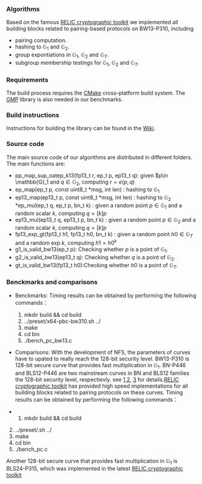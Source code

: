 ### Algorithms

Based on the famous [RELIC cryptographic toolkit](https://github.com/relic-toolkit/relic) we implemented all building blocks related to pairing-based protocols on BW13-P310, including

 * pairing computation.
*  hashing to  $\mathbb{G}_1$ and $\mathbb{G}_2$.
*  group expontiations in  $\mathbb{G}_1$, $\mathbb{G}_2$ and  $\mathbb{G}_T$.
* subgroup membership testings for  $\mathbb{G}_1$, $\mathbb{G}_2$ and  $\mathbb{G}_T$.
### Requirements

The build process requires the [CMake](https://cmake.org/) cross-platform build system. The [GMP](https://gmplib.org/) library is also needed in our benchmarks.

### Build instructions

Instructions for building the library can be found in the [Wiki](https://github.com/relic-toolkit/relic/wiki/Building).


### Source code
  
The main source code of our algorithms are distributed in different folders.  The main functions are:
* pp_map_sup_oatep_k13(fp13_t r, ep_t p, ep13_t q): given $p\in  \mathbb{G}_1 and $q\in \mathbb{G}_2$,  computing $r=e(p,q)$ 
* ep_map(ep_t p, const uint8_t *msg, int len) : hashing to $\mathbb{G}_1$
* ep13_map(ep13_t p, const uint8_t *msg, int len) : hashing to $\mathbb{G}_2$
*ep_mul(ep_t q, ep_t p, bn_t k) : given a random point $p\in \mathbb{G}_1$ and a random scalar $k$, computing $q=[k]p$
* ep13_mul(ep13_t q, ep13_t p, bn_t k) : given a random point $p\in \mathbb{G}_2$ and a random scalar $k$, computing $q=[k]p$
* fp13_exp_gt(fp13_t h1, fp13_t h0,  bn_t k) : given a random point $h0\in \mathbb{G}_T$ and a random exp $k$, computing $h1={h0}^k$
* g1_is_valid_bw13(ep_t p): Checking whether $p$ is a point of $\mathbb{G}_1$.
* g2_is_valid_bw13(ep13_t q): Checking whether $q$ is a point of $\mathbb{G}_2$.
* gt_is_valid_bw13(fp13_t h0):Checking whether $h0$ is a point of $\mathbb{G}_T$.

### Benckmarks and comparisons
* Benckmarks: Timing results can be obtained by performing the following commands：
  

  1. mkdir build && cd build 
  2. ../preset/x64-pbc-bw310.sh ../
  3. make
  4. cd bin 
  5. ./bench_pc_bw13.c
 * Comparisons: With the development of NFS, the parameters of curves have to upated to really reach the 128-bit security level. BW13-P310 is 128-bit secure curve that provides fast multiplication in $\mathbb{G}_1$. BN-P446 and BLS12-P446 are two mainstream curves  in BN and BLS12 families the 128-bit security level, respectievly. see [1](https://link.springer.com/chapter/10.1007/978-3-030-45388-6_19),[2](https://link.springer.com/article/10.1007/s00145-018-9280-5), [3](https://eprint.iacr.org/2019/485.pdf) for details.[RELIC cryptographic toolkit](https://github.com/relic-toolkit/relic)  has provided high speed implementations for all building blocks related to pairing protocols on these curves. Timing results can be obtained by performing the following commands：
 *  1. mkdir build && cd build 
  2. ../preset/<preset>.sh ../
  3. make
  4. cd bin 
  5. ./bench_pc.c
  
  Another 128-bit secure curve that provides fast multiplication in $\mathbb{G}_1$ is BLS24-P315, which was implemented in the latest  [RELIC cryptographic toolkit](https://github.com/relic-toolkit/relic) 
  
  
  
  


